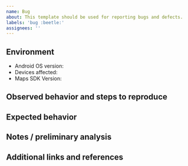 ```yaml
---
name: Bug
about: This template should be used for reporting bugs and defects.
labels: 'bug :beetle:'
assignees: ''
---
```


## Environment

- Android OS version:
- Devices affected:
- Maps SDK Version:

## Observed behavior and steps to reproduce

<!--- Please include as much evidence as possible (traces, videos, screenshots etc） --->

## Expected behavior

<!--- Please include the expected behavior and any resources supporting this expected behavior. --->

## Notes / preliminary analysis

<!--- include your initial analysis, if available --->

## Additional links and references

<!--- Links to traces, videos et --->
